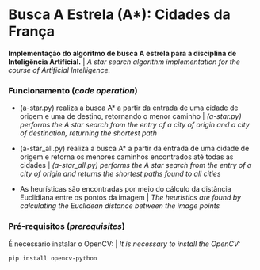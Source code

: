 # Busca A Estrela (A*): Cidades da França
**Implementação do algoritmo de busca A estrela para a disciplina de Inteligência Artificial.**
| *A star search algorithm implementation for the course of Artificial Intelligence.*

### Funcionamento (*code operation*)

* (a-star.py) realiza a busca A* a partir da entrada de uma cidade de origem e uma de destino, retornando o menor caminho
 | *(a-star.py) performs the A star search from the entry of a city of origin and a city of destination, returning the shortest path*

* (a-star_all.py) realiza a busca A* a partir da entrada de uma cidade de origem e retorna os menores caminhos encontrados até todas as cidades
 | *(a-star_all.py) performs the A star search from the entry of a city of origin and returns the shortest paths found to all cities*

* As heurísticas são encontradas por meio do cálculo da distância Euclidiana entre os pontos da imagem
 | *The heuristics are found by calculating the Euclidean distance between the image points*

### Pré-requisitos (*prerequisites*)
É necessário instalar o OpenCV:
| *It is necessary to install the OpenCV:*
```
pip install opencv-python
```
